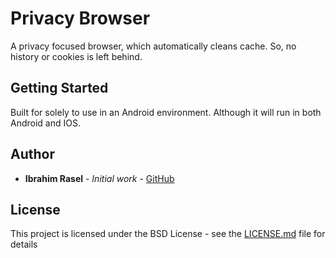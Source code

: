 # Privacy Browser

A privacy focused browser, which automatically cleans cache. So, no history or cookies is left behind.

## Getting Started

Built for solely to use in an Android environment. Although it will run in both Android and IOS.

## Author

* **Ibrahim Rasel** - *Initial work* - [GitHub](https://github.com/drmirk)


## License

This project is licensed under the BSD License - see the [LICENSE.md](LICENSE.md) file for details

